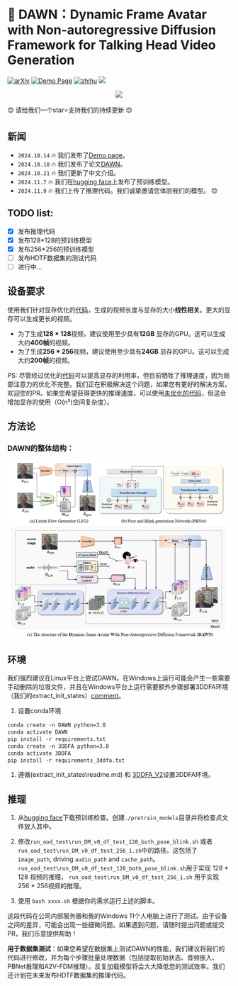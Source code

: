 # 🌅 DAWN：Dynamic Frame Avatar with Non-autoregressive Diffusion Framework for Talking Head Video Generation

[![arXiv](https://img.shields.io/badge/Arxiv-2410.13726-b31b1b.svg?logo=arXiv)](https://arxiv.org/abs/2410.13726)
[![Demo Page](https://img.shields.io/badge/Demo_Page-blue)](https://hanbo-cheng.github.io/DAWN/)
[![zhihu](https://img.shields.io/badge/知乎-0079FF.svg?logo=zhihu&logoColor=white)](https://zhuanlan.zhihu.com/p/2253009511)
 <a href='https://huggingface.co/Hanbo-Cheng/DAWN'><img src='https://img.shields.io/badge/%F0%9F%A4%97%20HuggingFace-Model-yellow'></a>
<p align="center">

<img src="structure_img\ifferent-styles-at-higher-resolution.gif" width=600>
</p>


😊 请给我们一个star⭐支持我们的持续更新 😊
## 新闻
* ```2024.10.14``` 🔥 我们发布了[Demo page](https://hanbo-cheng.github.io/DAWN/)。
* ```2024.10.18``` 🔥 我们发布了论文[DAWN](https://arxiv.org/abs/2410.13726)。
* ```2024.10.21``` 🔥 我们更新了中文介绍。
* ```2024.11.7```  🔥 我们在[hugging face](https://huggingface.co/Hanbo-Cheng/DAWN)上发布了预训练模型。
* ```2024.11.9``` 🔥 我们上传了推理代码。我们诚挚邀请您体验我们的模型。 😊
  
## TODO list:
- [x] 发布推理代码
- [x] 发布128*128的预训练模型
- [x] 发布256*256的预训练模型
- [ ] 发布HDTF数据集的测试代码
- [ ] 进行中...
  
## 设备要求
使用我们针对显存优化的[代码](DM_3/modules/video_flow_diffusion_multiGPU_v0_crema_plus_faceemb_ca_multi_test_local_opt.py)，生成的视频长度与显存的大小**线性相关**。更大的显存可以生成更长的视频。 
- 为了生成**128 * 128**视频，建议使用至少具有**12GB** 显存的GPU。这可以生成大约**400帧**的视频。 
- 为了生成**256 * 256**视频，建议使用至少具有**24GB** 显存的GPU。这可以生成大约**200帧**的视频。

PS: 尽管经过优化的[代码](DM_3/modules/video_flow_diffusion_multiGPU_v0_crema_plus_faceemb_ca_multi_test_local_opt.py)可以提高显存的利用率，但目前牺牲了推理速度，因为局部注意力的优化不完整。我们正在积极解决这个问题，如果您有更好的解决方案，欢迎您的PR。如果您希望获得更快的推理速度，可以使用[未优化的代码](DM_3/modules/video_flow_diffusion_multiGPU_v0_crema_plus_faceemb_ca_multi_test.py)，但这会增加显存的使用（O(n²)空间复杂度）。

## 方法论
### DAWN的整体结构：
<p align="center">
<img src="structure_img\pipeline.png" width=600 alt="framework"/>
</p>

## 环境
我们强烈建议在Linux平台上尝试DAWN。在Windows上运行可能会产生一些需要手动删除的垃圾文件，并且在Windows平台上运行需要额外步骤部署3DDFA环境（我们的extract_init_states）[comment](https://github.com/cleardusk/3DDFA_V2/issues/12#issuecomment-697479173)。

1. 设置conda环境
```
conda create -n DAWN python=3.8
conda activate DAWN
pip install -r requirements.txt
conda create -n 3DDFA python=3.8
conda activate 3DDFA
pip install -r requirements_3ddfa.txt
```

1. 遵循(extract_init_states\readme.md) 和 [3DDFA_V2](https://github.com/cleardusk/3DDFA_V2)设置3DDFA环境。

## 推理
1. 从[hugging face](https://huggingface.co/Hanbo-Cheng/DAWN)下载预训练检查。创建`./pretrain_models`目录并将检查点文件放入其中。
2. 修改`run_ood_test\run_DM_v0_df_test_128_both_pose_blink.sh` 或者 `run_ood_test\run_DM_v0_df_test_256_1.sh`中的路径。这包括了`image_path`, driving `audio_path` and `cache_path`。`run_ood_test\run_DM_v0_df_test_128_both_pose_blink.sh`用于实现 128 * 128 视频的推理， `run_ood_test\run_DM_v0_df_test_256_1.sh` 用于实现 256 * 256视频的推理。

3. 使用 `bash xxxx.sh` 根据你的需求运行上述的脚本。

这段代码在公司内部服务器和我的Windows 11个人电脑上进行了测试。由于设备之间的差异，可能会出现一些细微问题。如果遇到问题，请随时提出问题或提交PR，我们乐意提供帮助！

**用于数据集测试**：如果您希望在数据集上测试DAWN的性能，我们建议将我们的代码进行修改，并为每个步骤批量处理数据（包括提取初始状态、音频嵌入、PBNet推理和A2V-FDM推理）。反复加载模型将会大大降低您的测试效率。我们还计划在未来发布HDTF数据集的推理代码。

